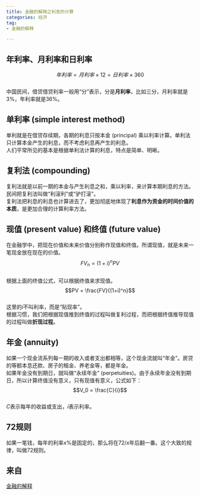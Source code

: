 ```yaml
---
title: 金融的解释之利息的计算   
categories: 经济  
tag:    
- 金融的解释  

---
```

  

## 年利率、月利率和日利率  
$$年利率 = 月利率\times 12 = 日利率 \times 360$$  
中国民间，借贷借贷利率一般用“分”表示，分是**月利率**，比如三分，月利率就是3%，年利率就是36%。  
## 单利率 (simple interest method)  
单利就是在借贷存续期，各期的利息只按本金 (principal) 乘以利率计算。单利法只计算本金产生的利息，而不考虑利息再产生的利息。  
人们平常所见的基本是根据单利法计算的利息，特点是简单、明晰。  
## 复利法 (compounding)  
复利法就是以前一期的本金与产生利息之和，乘以利率，来计算本期利息的方法。  
民间把复利法叫做“利滚利”或“驴打滚”。  
复利法把利息的利息也计算进去了，更加彻底地体现了**利息作为资金的时间价值的本质**，是更加合理的计算利率方法。  
## 现值 (present value) 和终值 (future value)  
在金融学中，把现在价值和未来价值分别称作现值和终值。所谓现值，就是未来一笔现金放在现在的价值。  
$$FV_n = (1+i)^nPV$$   
根据上面的终值公式，可以根据终值来求现值。  
$$PV = \frac{FV}{(1+i)^n}$$  
这里的$i$不叫利率，而是“贴现率”。  
根据习惯，我们把根据现值推到终值的过程叫做复利过程，而把根据终值推导现值的过程叫做**折现过程**。
## 年金 (annuity)  
如果一个现金流系列每一期的收入或者支出都相等，这个现金流就叫“年金”。房贷的等额本息还款、房子的租金、养老金等，都是年金。  
如果年金没有到期日，就叫做“永续年金” (perpetuities)。由于永续年金没有到期日，所以计算终值没有意义，只有现值有意义，公式如下：  
$$V_0 = \frac{C}{i}$$   
$C$表示每年的收益或支出，$i$表示利率。  
## 72规则  
如果一笔钱，每年的利率$x\%$是固定的，那么将在$72/x$年后翻一番。这个大致的规律，叫做72规则。
## 来自
[金融的解释](https://book.douban.com/subject/26032227/)
